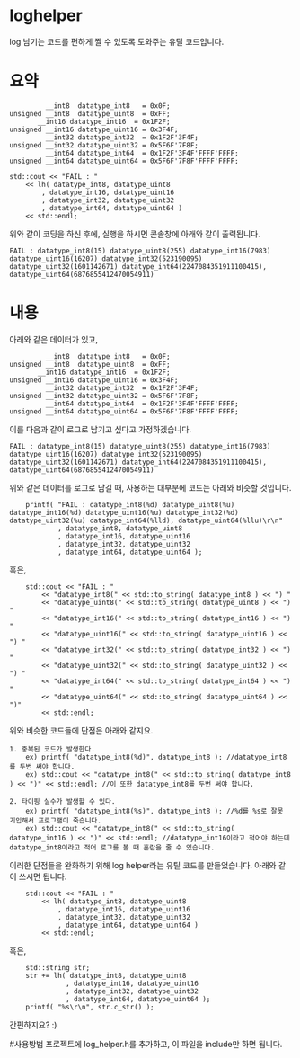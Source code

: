 # loghelper
log 남기는 코드를 편하게 짤 수 있도록 도와주는 유틸 코드입니다.




# 요약

	         __int8  datatype_int8   = 0x0F;
	unsigned __int8  datatype_uint8  = 0xFF;
   	       __int16 datatype_int16  = 0x1F2F;
	unsigned __int16 datatype_uint16 = 0x3F4F;
	         __int32 datatype_int32  = 0x1F2F'3F4F;
	unsigned __int32 datatype_uint32 = 0x5F6F'7F8F;
	         __int64 datatype_int64  = 0x1F2F'3F4F'FFFF'FFFF;
	unsigned __int64 datatype_uint64 = 0x5F6F'7F8F'FFFF'FFFF;

	std::cout << "FAIL : "
		<< lh( datatype_int8, datatype_uint8
			, datatype_int16, datatype_uint16
			, datatype_int32, datatype_uint32
			, datatype_int64, datatype_uint64 ) 
		<< std::endl;

위와 같이 코딩을 하신 후에, 실행을 하시면 콘솔창에 아래와 같이 출력됩니다.

	FAIL : datatype_int8(15) datatype_uint8(255) datatype_int16(7983) datatype_uint16(16207) datatype_int32(523190095) datatype_uint32(1601142671) datatype_int64(2247084351911100415), datatype_uint64(6876855412470054911)




# 내용

아래와 같은 데이터가 있고,

	         __int8  datatype_int8   = 0x0F;
	unsigned __int8  datatype_uint8  = 0xFF;
   	       __int16 datatype_int16  = 0x1F2F;
	unsigned __int16 datatype_uint16 = 0x3F4F;
	         __int32 datatype_int32  = 0x1F2F'3F4F;
	unsigned __int32 datatype_uint32 = 0x5F6F'7F8F;
	         __int64 datatype_int64  = 0x1F2F'3F4F'FFFF'FFFF;
	unsigned __int64 datatype_uint64 = 0x5F6F'7F8F'FFFF'FFFF;

이를 다음과 같이 로그로 남기고 싶다고 가정하겠습니다.

	FAIL : datatype_int8(15) datatype_uint8(255) datatype_int16(7983) datatype_uint16(16207) datatype_int32(523190095) datatype_uint32(1601142671) datatype_int64(2247084351911100415), datatype_uint64(6876855412470054911)

위와 같은 데이터를 로그로 남길 때, 사용하는 대부분에 코드는 아래와 비슷할 것입니다.

		printf( "FAIL : datatype_int8(%d) datatype_uint8(%u) datatype_int16(%d) datatype_uint16(%u) datatype_int32(%d) datatype_uint32(%u) datatype_int64(%lld), datatype_uint64(%llu)\r\n"
				, datatype_int8, datatype_uint8
				, datatype_int16, datatype_uint16
				, datatype_int32, datatype_uint32
				, datatype_int64, datatype_uint64 );

혹은,

		std::cout << "FAIL : "
			<< "datatype_int8(" << std::to_string( datatype_int8 ) << ") "
			<< "datatype_uint8(" << std::to_string( datatype_uint8 ) << ") "
			<< "datatype_int16(" << std::to_string( datatype_int16 ) << ") "
			<< "datatype_uint16(" << std::to_string( datatype_uint16 ) << ") "
			<< "datatype_int32(" << std::to_string( datatype_int32 ) << ") "
			<< "datatype_uint32(" << std::to_string( datatype_uint32 ) << ") "
			<< "datatype_int64(" << std::to_string( datatype_int64 ) << ") "
			<< "datatype_uint64(" << std::to_string( datatype_uint64 ) << ")"
			<< std::endl;

위와 비슷한 코드들에 단점은 아래와 같지요.

	1. 중복된 코드가 발생한다.
		ex) printf( "datatype_int8(%d)", datatype_int8 ); //datatype_int8를 두번 써야 합니다.
		ex) std::cout << "datatype_int8(" << std::to_string( datatype_int8 ) << ")" << std::endl; //이 또한 datatype_int8를 두번 써야 합니다.
	
	2. 타이핑 실수가 발생할 수 있다.
		ex) printf( "datatype_int8(%s)", datatype_int8 ); //%d를 %s로 잘못 기입해서 프로그램이 죽습니다.
		ex) std::cout << "datatype_int8(" << std::to_string( datatype_int16 ) << ")" << std::endl; //datatype_int16이라고 적어야 하는데 datatype_int8이라고 적어 로그를 볼 때 혼란을 줄 수 있습니다.

이러한 단점들을 완화하기 위해 log helper라는 유틸 코드를 만들었습니다.
아래와 같이 쓰시면 됩니다.

		std::cout << "FAIL : "
			<< lh( datatype_int8, datatype_uint8
				, datatype_int16, datatype_uint16
				, datatype_int32, datatype_uint32
				, datatype_int64, datatype_uint64 ) 
			<< std::endl;

혹은,

		std::string str;
		str += lh( datatype_int8, datatype_uint8
				  , datatype_int16, datatype_uint16
				  , datatype_int32, datatype_uint32
				  , datatype_int64, datatype_uint64 );
		printf( "%s\r\n", str.c_str() );

간편하지요? :)

#사용방법
프로젝트에 log_helper.h를 추가하고, 이 파일을 include만 하면 됩니다.
